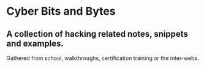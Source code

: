 
# Cyber Bits and Bytes
## A collection of hacking related notes, snippets and examples.

Gathered from school, walkthroughs, certification training or the inter-webs.


